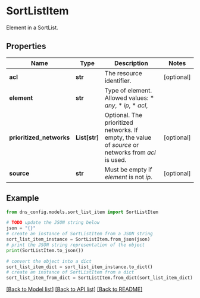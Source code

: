 # SortListItem

Element in a SortList.

## Properties

Name | Type | Description | Notes
------------ | ------------- | ------------- | -------------
**acl** | **str** | The resource identifier. | [optional] 
**element** | **str** | Type of element.  Allowed values:  * _any_,  * _ip_,  * _acl_, | 
**prioritized_networks** | **List[str]** | Optional. The prioritized networks. If empty, the value of _source_ or networks from _acl_ is used. | [optional] 
**source** | **str** | Must be empty if _element_ is not _ip_. | [optional] 

## Example

```python
from dns_config.models.sort_list_item import SortListItem

# TODO update the JSON string below
json = "{}"
# create an instance of SortListItem from a JSON string
sort_list_item_instance = SortListItem.from_json(json)
# print the JSON string representation of the object
print(SortListItem.to_json())

# convert the object into a dict
sort_list_item_dict = sort_list_item_instance.to_dict()
# create an instance of SortListItem from a dict
sort_list_item_from_dict = SortListItem.from_dict(sort_list_item_dict)
```
[[Back to Model list]](../README.md#documentation-for-models) [[Back to API list]](../README.md#documentation-for-api-endpoints) [[Back to README]](../README.md)


